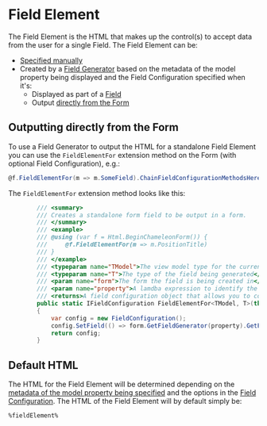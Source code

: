 # Field Element

The Field Element is the HTML that makes up the control(s) to accept data from the user for a single Field. The Field Element can be:

* [Specified manually](field.md#manually-specify-html)
* Created by a [Field Generator](./#field-types) based on the metadata of the model property being displayed and the Field Configuration specified when it's:
    * Displayed as part of a [Field](field.md)
    * Output [directly from the Form](#outputting-directly-from-the-form)

## Outputting directly from the Form

To use a Field Generator to output the HTML for a standalone Field Element you can use the `FieldElementFor` extension method on the Form (with optional Field Configuration), e.g.:

```csharp
@f.FieldElementFor(m => m.SomeField).ChainFieldConfigurationMethodsHere()
```

The `FieldElementFor` extension method looks like this:

```csharp
        /// <summary>
        /// Creates a standalone form field to be output in a form.
        /// </summary>
        /// <example>
        /// @using (var f = Html.BeginChameleonForm()) {
        ///     @f.FieldElementFor(m => m.PositionTitle)
        /// }
        /// </example>
        /// <typeparam name="TModel">The view model type for the current view</typeparam>        
        /// <typeparam name="T">The type of the field being generated</typeparam>
        /// <param name="form">The form the field is being created in</param>
        /// <param name="property">A lamdba expression to identify the field to render the field for</param>
        /// <returns>A field configuration object that allows you to configure the field</returns>
        public static IFieldConfiguration FieldElementFor<TModel, T>(this IForm<TModel> form, Expression<Func<TModel, T>> property)
        {
            var config = new FieldConfiguration();
            config.SetField(() => form.GetFieldGenerator(property).GetFieldHtml(config));
            return config;
        }
```

## Default HTML

The HTML for the Field Element will be determined depending on the [metadata of the model property being specified](./#field-types) and the options in the [Field Configuration](field-configuration). The HTML of the Field Element will by default simply be:

```html
%fieldElement%
```
